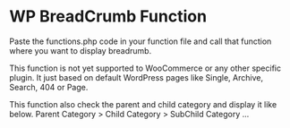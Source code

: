 # WP BreadCrumb Function

Paste the functions.php code in your function file and call that function where you want to display breadrumb.

This function is not yet supported to WooCommerce or any other specific plugin. It just based on default WordPress pages like Single, Archive, Search, 404 or Page.

This function also check the parent and child category and display it like below.
Parent Category > Child Category > SubChild Category ...
